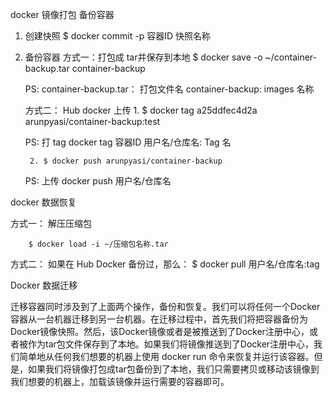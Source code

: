 docker 镜像打包 备份容器

1. 创建快照
	$  docker commit -p 容器ID 快照名称

2. 备份容器
	方式一：打包成 tar并保存到本地
	$ docker save -o ~/container-backup.tar container-backup

	PS:
	container-backup.tar： 打包文件名
	container-backup: images 名称

	方式二： Hub docker 上传
		1. $ docker tag a25ddfec4d2a arunpyasi/container-backup:test

	PS: 打 tag
		docker tag 容器ID 用户名/仓库名: Tag 名
	

		2. $ docker push arunpyasi/container-backup

	PS: 上传
		docker push 用户名/仓库名

	

docker 数据恢复

方式一：
	解压压缩包

		$ docker load -i ~/压缩包名称.tar

方式二：
	如果在 Hub Docker 备份过，那么：
		$ docker pull 用户名/仓库名:tag



Docker 数据迁移

迁移容器同时涉及到了上面两个操作，备份和恢复。我们可以将任何一个Docker容器从一台机器迁移到另一台机器。在迁移过程中，首先我们将把容器备份为Docker镜像快照。然后，该Docker镜像或者是被推送到了Docker注册中心，或者被作为tar包文件保存到了本地。如果我们将镜像推送到了Docker注册中心，我们简单地从任何我们想要的机器上使用 docker run 命令来恢复并运行该容器。但是，如果我们将镜像打包成tar包备份到了本地，我们只需要拷贝或移动该镜像到我们想要的机器上，加载该镜像并运行需要的容器即可。